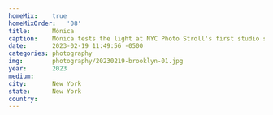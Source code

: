 ```yaml
---
homeMix:	true
homeMixOrder:   '08'
title:  	Mónica
caption:	Mónica tests the light at NYC Photo Stroll's first studio shoot
date:   	2023-02-19 11:49:56 -0500
categories: photography
img:		photography/20230219-brooklyn-01.jpg
year:		2023
medium:
city:		New York
state:		New York
country:
---
```

